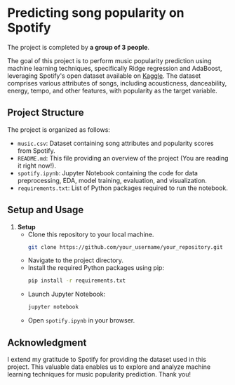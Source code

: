 # Predicting song popularity on Spotify

The project is completed by **a group of 3 people**.

The goal of this project is to perform music popularity prediction using machine learning techniques, specifically Ridge regression and AdaBoost, leveraging Spotify's open dataset available on [Kaggle](https://www.kaggle.com/competitions/spotify-popularity-prediction-v2). The dataset comprises various attributes of songs, including acousticness, danceability, energy, tempo, and other features, with popularity as the target variable.

## Project Structure
The project is organized as follows:
- `music.csv`: Dataset containing song attributes and popularity scores from Spotify.
- `README.md`: This file providing an overview of the project (You are reading it right now!).
- `spotify.ipynb`: Jupyter Notebook containing the code for data preprocessing, EDA, model training, evaluation, and visualization.
- `requirements.txt`: List of Python packages required to run the notebook.

## Setup and Usage
1. **Setup**
   - Clone this repository to your local machine.
      ```bash
      git clone https://github.com/your_username/your_repository.git
      ```
   - Navigate to the project directory.
   - Install the required Python packages using pip:
     ```bash
     pip install -r requirements.txt
     ```
   - Launch Jupyter Notebook:
     ```bash
     jupyter notebook
     ```
   - Open `spotify.ipynb` in your browser.

## Acknowledgment

I extend my gratitude to Spotify for providing the dataset used in this project. This valuable data enables us to explore and analyze machine learning techniques for music popularity prediction. Thank you!